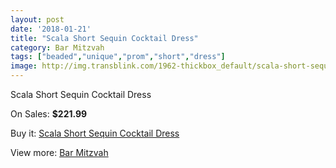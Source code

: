 ```yaml
---
layout: post
date: '2018-01-21'
title: "Scala Short Sequin Cocktail Dress"
category: Bar Mitzvah
tags: ["beaded","unique","prom","short","dress"]
image: http://img.transblink.com/1962-thickbox_default/scala-short-sequin-cocktail-dress.jpg
---
```

Scala Short Sequin Cocktail Dress

On Sales: **$221.99**
<a href="https://www.transblink.com/en/bar-mitzvah/640-scala-short-sequin-cocktail-dress.html"><amp-img layout="responsive" width="600" height="600" src="//img.transblink.com/1962-thickbox_default/scala-short-sequin-cocktail-dress.jpg" alt="Scala Short Sequin Cocktail Dress 0" /></a>
<a href="https://www.transblink.com/en/bar-mitzvah/640-scala-short-sequin-cocktail-dress.html"><amp-img layout="responsive" width="600" height="600" src="//img.transblink.com/1965-thickbox_default/scala-short-sequin-cocktail-dress.jpg" alt="Scala Short Sequin Cocktail Dress 1" /></a>
<a href="https://www.transblink.com/en/bar-mitzvah/640-scala-short-sequin-cocktail-dress.html"><amp-img layout="responsive" width="600" height="600" src="//img.transblink.com/1964-thickbox_default/scala-short-sequin-cocktail-dress.jpg" alt="Scala Short Sequin Cocktail Dress 2" /></a>
<a href="https://www.transblink.com/en/bar-mitzvah/640-scala-short-sequin-cocktail-dress.html"><amp-img layout="responsive" width="600" height="600" src="//img.transblink.com/1963-thickbox_default/scala-short-sequin-cocktail-dress.jpg" alt="Scala Short Sequin Cocktail Dress 3" /></a>

Buy it: [Scala Short Sequin Cocktail Dress](https://www.transblink.com/en/bar-mitzvah/640-scala-short-sequin-cocktail-dress.html "Scala Short Sequin Cocktail Dress")

View more: [Bar Mitzvah](https://www.transblink.com/en/2-bar-mitzvah "Bar Mitzvah")